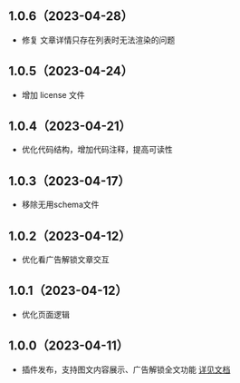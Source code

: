 ## 1.0.6（2023-04-28）
- 修复 文章详情只存在列表时无法渲染的问题
## 1.0.5（2023-04-24）
- 增加 license 文件
## 1.0.4（2023-04-21）
- 优化代码结构，增加代码注释，提高可读性
## 1.0.3（2023-04-17）
- 移除无用schema文件
## 1.0.2（2023-04-12）
- 优化看广告解锁文章交互
## 1.0.1（2023-04-12）
- 优化页面逻辑
## 1.0.0（2023-04-11）
- 插件发布，支持图文内容展示、广告解锁全文功能 [详见文档](https://uniapp.dcloud.net.cn/uniCloud/uni-cms.html)
